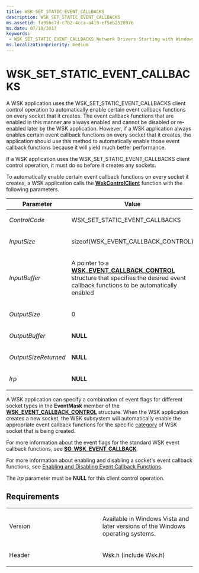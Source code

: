 ```yaml
---
title: WSK_SET_STATIC_EVENT_CALLBACKS
description: WSK_SET_STATIC_EVENT_CALLBACKS
ms.assetid: fa95bc7d-c7b2-4cca-a419-ef5eb2520976
ms.date: 07/18/2017
keywords:
 - WSK_SET_STATIC_EVENT_CALLBACKS Network Drivers Starting with Windows Vista
ms.localizationpriority: medium
---
```


# WSK\_SET\_STATIC\_EVENT\_CALLBACKS


A WSK application uses the WSK\_SET\_STATIC\_EVENT\_CALLBACKS client control operation to automatically enable certain event callback functions on every socket that it creates. The event callback functions that are enabled in this manner are always enabled and cannot be disabled or re-enabled later by the WSK application. However, if a WSK application always enables certain event callback functions on every socket that it creates, the application should use this method to automatically enable those event callback functions because it will yield much better performance.

If a WSK application uses the WSK\_SET\_STATIC\_EVENT\_CALLBACKS client control operation, it must do so before it creates any sockets.

To automatically enable certain event callback functions on every socket it creates, a WSK application calls the [**WskControlClient**](/windows-hardware/drivers/ddi/wsk/nc-wsk-pfn_wsk_control_client) function with the following parameters.

<table>
<colgroup>
<col width="50%" />
<col width="50%" />
</colgroup>
<thead>
<tr class="header">
<th>Parameter</th>
<th>Value</th>
</tr>
</thead>
<tbody>
<tr class="odd">
<td><p><em>ControlCode</em></p></td>
<td><p>WSK_SET_STATIC_EVENT_CALLBACKS</p></td>
</tr>
<tr class="even">
<td><p><em>InputSize</em></p></td>
<td><p>sizeof(WSK_EVENT_CALLBACK_CONTROL)</p></td>
</tr>
<tr class="odd">
<td><p><em>InputBuffer</em></p></td>
<td><p>A pointer to a <a href="/windows-hardware/drivers/ddi/wsk/ns-wsk-_wsk_event_callback_control" data-raw-source="[&lt;strong&gt;WSK_EVENT_CALLBACK_CONTROL&lt;/strong&gt;](/windows-hardware/drivers/ddi/wsk/ns-wsk-_wsk_event_callback_control)"><strong>WSK_EVENT_CALLBACK_CONTROL</strong></a> structure that specifies the desired event callback functions to be automatically enabled</p></td>
</tr>
<tr class="even">
<td><p><em>OutputSize</em></p></td>
<td><p>0</p></td>
</tr>
<tr class="odd">
<td><p><em>OutputBuffer</em></p></td>
<td><p><strong>NULL</strong></p></td>
</tr>
<tr class="even">
<td><p><em>OutputSizeReturned</em></p></td>
<td><p><strong>NULL</strong></p></td>
</tr>
<tr class="odd">
<td><p><em>Irp</em></p></td>
<td><p><strong>NULL</strong></p></td>
</tr>
</tbody>
</table>

A WSK application can specify a combination of event flags for different socket types in the **EventMask** member of the [**WSK\_EVENT\_CALLBACK\_CONTROL**](/windows-hardware/drivers/ddi/wsk/ns-wsk-_wsk_event_callback_control) structure. When the WSK application creates a new socket, the WSK subsystem will automatically enable the appropriate event callback functions for the specific [category](./winsock-kernel-socket-categories.md) of WSK socket that is being created.

For more information about the event flags for the standard WSK event callback functions, see [**SO\_WSK\_EVENT\_CALLBACK**](so-wsk-event-callback.md).

For more information about enabling and disabling a socket's event callback functions, see [Enabling and Disabling Event Callback Functions](./enabling-and-disabling-event-callback-functions.md).

The *Irp* parameter must be **NULL** for this client control operation.

Requirements
------------

<table>
<colgroup>
<col width="50%" />
<col width="50%" />
</colgroup>
<tbody>
<tr class="odd">
<td><p>Version</p></td>
<td><p>Available in Windows Vista and later versions of the Windows operating systems.</p></td>
</tr>
<tr class="even">
<td><p>Header</p></td>
<td>Wsk.h (include Wsk.h)</td>
</tr>
</tbody>
</table>


